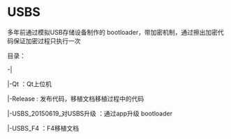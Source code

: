 # USBS
多年前通过模拟USB存储设备制作的 bootloader，带加密机制，通过擦出加密代码保证加密过程只执行一次

目录：

-| 

 |-Qt ：Qt上位机
 
 |-Release   : 发布代码，移植文档移植过程中的代码
 
 |-USBS_20150619_对USBS升级 ：通过app升级 bootloader
 
 |-USBS_F4 ：F4移植文档
 
